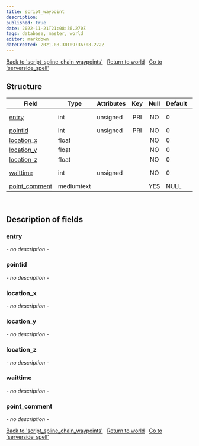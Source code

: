 ```yaml
---
title: script_waypoint
description: 
published: true
date: 2022-11-21T21:08:36.270Z
tags: database, master, world
editor: markdown
dateCreated: 2021-08-30T09:36:08.272Z
---
```


<a href="https://trinitycore.info/en/database/master/world/script_spline_chain_waypoints" class="mt-5 v-btn v-btn--depressed v-btn--flat v-btn--outlined theme--light v-size--default darkblue--text text--lighten-3"><span class="v-btn__content"><i aria-hidden="true" class="v-icon notranslate v-icon--left mdi mdi-arrow-left theme--light"></i><span>Back to 'script_spline_chain_waypoints'</span></span></a>&nbsp;&nbsp;&nbsp;<a href="https://trinitycore.info/en/database/master/world/home" class="mt-5 v-btn v-btn--depressed v-btn--flat v-btn--outlined theme--light v-size--default darkblue--text text--lighten-3"><span class="v-btn__content"><i aria-hidden="true" class="v-icon notranslate v-icon--left mdi mdi-home-outline theme--light"></i><span>Return to world</span></span></a>&nbsp;&nbsp;&nbsp;<a href="https://trinitycore.info/en/database/master/world/serverside_spell" class="mt-5 v-btn v-btn--depressed v-btn--flat v-btn--outlined theme--light v-size--default darkblue--text text--lighten-3"><span class="v-btn__content"><span>Go to 'serverside_spell'</span><i aria-hidden="true" class="v-icon notranslate v-icon--right mdi mdi-arrow-right theme--light"></i></span></a>

## Structure

| Field | Type | Attributes | Key | Null | Default | Extra | Comment |
| --- | --- | --- | :---: | :---: | --- | --- | --- |
| [entry](#entry) | int | unsigned | PRI | NO | 0 |  | creature_template entry |
| [pointid](#pointid) | int | unsigned | PRI | NO | 0 |  |  |
| [location_x](#location_x) | float |  |  | NO | 0 |  |  |
| [location_y](#location_y) | float |  |  | NO | 0 |  |  |
| [location_z](#location_z) | float |  |  | NO | 0 |  |  |
| [waittime](#waittime) | int | unsigned |  | NO | 0 |  | waittime in millisecs |
| [point_comment](#point_comment) | mediumtext |  |  | YES | NULL |  |  |
&nbsp;
## Description of fields

### entry
*- no description -*
&nbsp;

### pointid
*- no description -*
&nbsp;

### location_x
*- no description -*
&nbsp;

### location_y
*- no description -*
&nbsp;

### location_z
*- no description -*
&nbsp;

### waittime
*- no description -*
&nbsp;

### point_comment
*- no description -*
&nbsp;

<a href="https://trinitycore.info/en/database/master/world/script_spline_chain_waypoints" class="mt-5 v-btn v-btn--depressed v-btn--flat v-btn--outlined theme--light v-size--default darkblue--text text--lighten-3"><span class="v-btn__content"><i aria-hidden="true" class="v-icon notranslate v-icon--left mdi mdi-arrow-left theme--light"></i><span>Back to 'script_spline_chain_waypoints'</span></span></a>&nbsp;&nbsp;&nbsp;<a href="https://trinitycore.info/en/database/master/world/home" class="mt-5 v-btn v-btn--depressed v-btn--flat v-btn--outlined theme--light v-size--default darkblue--text text--lighten-3"><span class="v-btn__content"><i aria-hidden="true" class="v-icon notranslate v-icon--left mdi mdi-home-outline theme--light"></i><span>Return to world</span></span></a>&nbsp;&nbsp;&nbsp;<a href="https://trinitycore.info/en/database/master/world/serverside_spell" class="mt-5 v-btn v-btn--depressed v-btn--flat v-btn--outlined theme--light v-size--default darkblue--text text--lighten-3"><span class="v-btn__content"><span>Go to 'serverside_spell'</span><i aria-hidden="true" class="v-icon notranslate v-icon--right mdi mdi-arrow-right theme--light"></i></span></a>

